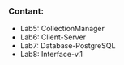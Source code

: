 <h3>Contant:</h3>
<ul>
  <li>Lab5: CollectionManager</li>
  <li>Lab6: Client-Server</li>
  <li>Lab7: Database-PostgreSQL</li>
  <li>Lab8: Interface-v.1</li>
</ul>
